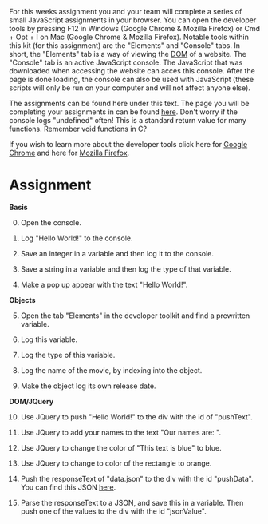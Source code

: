 For this weeks assignment you and your team will complete a series of small JavaScript assignments in your browser. You can open the developer tools by pressing F12 in Windows (Google Chrome & Mozilla Firefox) or Cmd + Opt + I on Mac (Google Chrome & Mozilla Firefox). Notable tools within this kit (for this assignment) are the "Elements" and "Console" tabs. In short, the "Elements" tab is a way of viewing the [DOM](https://en.wikipedia.org/wiki/Document_Object_Model) of a website. The "Console" tab is an active JavaScript console. The JavaScript that was downloaded when accessing the website can acces this console. After the page is done loading, the console can also be used with JavaScript (these scripts will only be run on your computer and will not affect anyone else).  

The assignments can be found here under this text. The page you will be completing your assignments in can be found [here](https://niettimmeijer.github.io/Week8GO/go.html). Don't worry if the console logs "undefined" often! This is a standard return value for many functions. Remember void functions in C?

If you wish to learn more about the developer tools click here for [Google Chrome](https://developer.chrome.com/devtools) and here for [Mozilla Firefox](https://developer.mozilla.org/son/docs/Tools).

# Assignment

**Basis**

0. Open the console.

1. Log "Hello World!" to the console.

2. Save an integer in a variable and then log it to the console.

3. Save a string in a variable and then log the type of that variable.

4. Make a pop up appear with the text "Hello World!".

**Objects**

5. Open the tab "Elements" in the developer toolkit and find a prewritten variable.

6. Log this variable.

7. Log the type of this variable.

8. Log the name of the movie, by indexing into the object.

9. Make the object log its own release date.

**DOM/JQuery**

10. Use JQuery to push "Hello World!" to the div with the id of "pushText".

11. Use JQuery to add your names to the text "Our names are: ".

12. Use JQuery to change the color of "This text is blue" to blue.

13. Use JQuery to change to color of the rectangle to orange.

14. Push the responseText of "data.json" to the div with the id "pushData". You can find this JSON [here](https://niettimmeijer.github.io/Week8GO/data.json).

15. Parse the responseText to a JSON, and save this in a variable. Then push one of the values to the div with the id "jsonValue".
